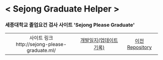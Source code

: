 # < Sejong Graduate Helper >

### 세종대학교 졸업요건 검사 사이트 'Sejong Please Graduate'

<table width='1000'>
    <tr>
        <td align='center'>사이트 링크 <br> http://sejong-please-graduate.ml/</td>
        <td align='center'><a href="/dev_record.md">개발일지(업데이트 기록)</a></td>
        <td align='center'><a href="https://github.com/hon99oo/SejongGraduateHellper">이전 Repository</a></td>
    </tr>
</table>


<br>


